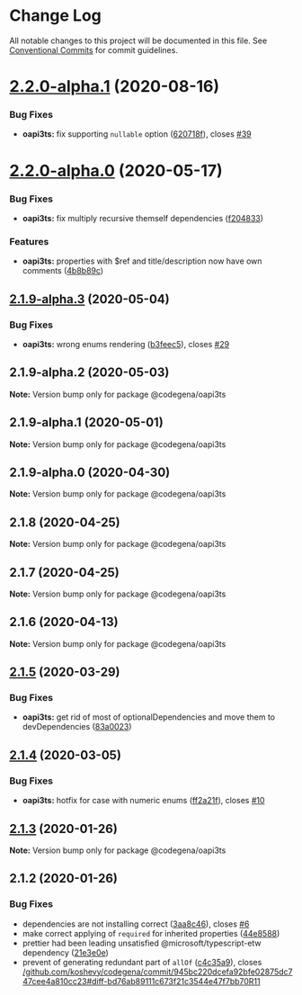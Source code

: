 # Change Log

All notable changes to this project will be documented in this file.
See [Conventional Commits](https://conventionalcommits.org) for commit guidelines.

# [2.2.0-alpha.1](https://github.com/koshevy/codegena/compare/@codegena/oapi3ts@2.2.0-alpha.0...@codegena/oapi3ts@2.2.0-alpha.1) (2020-08-16)


### Bug Fixes

* **oapi3ts:** fix supporting `nullable` option ([620718f](https://github.com/koshevy/codegena/commit/620718f499253178606a5c7e80f4ef219fd11d99)), closes [#39](https://github.com/koshevy/codegena/issues/39)





# [2.2.0-alpha.0](https://github.com/koshevy/codegena/compare/@codegena/oapi3ts@2.1.9-alpha.3...@codegena/oapi3ts@2.2.0-alpha.0) (2020-05-17)


### Bug Fixes

* **oapi3ts:** fix multiply recursive themself dependencies ([f204833](https://github.com/koshevy/codegena/commit/f204833be942d1bd720f2998d9da239ff6c1052a))


### Features

* **oapi3ts:** properties with $ref and title/description now have own comments ([4b8b89c](https://github.com/koshevy/codegena/commit/4b8b89c52df528d8ac9c6b2fd346f62b68877279))





## [2.1.9-alpha.3](https://github.com/koshevy/codegena/compare/@codegena/oapi3ts@2.1.9-alpha.2...@codegena/oapi3ts@2.1.9-alpha.3) (2020-05-04)


### Bug Fixes

* **oapi3ts:** wrong enums rendering ([b3feec5](https://github.com/koshevy/codegena/commit/b3feec5dfeb6d60e7eb6ff0a953a25b4fe9d9969)), closes [#29](https://github.com/koshevy/codegena/issues/29)





## 2.1.9-alpha.2 (2020-05-03)

**Note:** Version bump only for package @codegena/oapi3ts





## 2.1.9-alpha.1 (2020-05-01)

**Note:** Version bump only for package @codegena/oapi3ts





## 2.1.9-alpha.0 (2020-04-30)

**Note:** Version bump only for package @codegena/oapi3ts





## 2.1.8 (2020-04-25)

**Note:** Version bump only for package @codegena/oapi3ts





## 2.1.7 (2020-04-25)

**Note:** Version bump only for package @codegena/oapi3ts





## 2.1.6 (2020-04-13)

**Note:** Version bump only for package @codegena/oapi3ts





## [2.1.5](https://github.com/koshevy/codegena/compare/@codegena/oapi3ts@2.1.4...@codegena/oapi3ts@2.1.5) (2020-03-29)


### Bug Fixes

* **oapi3ts:** get rid of most of optionalDependencies and move them to devDependencies ([83a0023](https://github.com/koshevy/codegena/commit/83a0023ad88b3f4e14545a2cd275b989cdc2b45e))





## [2.1.4](https://github.com/koshevy/codegena/compare/@codegena/oapi3ts@2.1.3...@codegena/oapi3ts@2.1.4) (2020-03-05)


### Bug Fixes

* **oapi3ts:** hotfix for case with numeric enums ([ff2a21f](https://github.com/koshevy/codegena/commit/ff2a21f10697d0ebe6eb91cf2baf5377cd3d79ab)), closes [#10](https://github.com/koshevy/codegena/issues/10)





## [2.1.3](https://github.com/koshevy/codegena/compare/@codegena/oapi3ts@2.1.2...@codegena/oapi3ts@2.1.3) (2020-01-26)

**Note:** Version bump only for package @codegena/oapi3ts





## 2.1.2 (2020-01-26)


### Bug Fixes

* dependencies are not installing correct ([3aa8c46](https://github.com/koshevy/codegena/commit/3aa8c4600d00fe5af97a22c8f0c803bb5642a1bd)), closes [#6](https://github.com/koshevy/codegena/issues/6)
* make correct applying of `required` for inherited properties ([44e8588](https://github.com/koshevy/codegena/commit/44e85885d9752e733a8ec7cc70bbaec83a96a4e5))
* prettier had been leading unsatisfied @microsoft/typescript-etw dependency ([21e3e0e](https://github.com/koshevy/codegena/commit/21e3e0eefc521efb74a3df03ab6725ac80d3e9b7))
* prevent of generating redundant part of `allOf` ([c4c35a9](https://github.com/koshevy/codegena/commit/c4c35a970fd455dce9e03f3d44689386ffa8cf0b)), closes [/github.com/koshevy/codegena/commit/945bc220dcefa92bfe02875dc747cee4a810cc23#diff-bd76ab89111c673f21c3544e47f7bb70R11](https://github.com//github.com/koshevy/codegena/commit/945bc220dcefa92bfe02875dc747cee4a810cc23/issues/diff-bd76ab89111c673f21c3544e47f7bb70R11)

